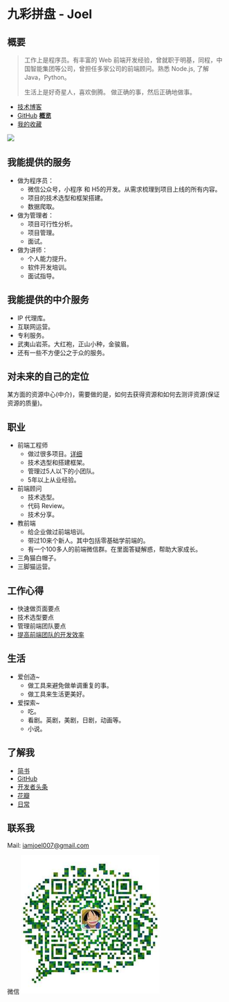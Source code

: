 # 九彩拼盘 - Joel
## 概要
> 工作上是程序员。有丰富的 Web 前端开发经验，曾就职于明基，同程，中国智能集团等公司，曾担任多家公司的前端顾问。熟悉 Node.js, 了解 Java，Python。
> 
> 生活上是好奇星人，喜欢倒腾。
> 做正确的事，然后正确地做事。


* [技术博客](http://www.jianshu.com/u/EhUmA3)
* [GitHub](https://github.com/iamjoel/) **[概览](https://hacknical.com/iamjoel/github?locale=zh)**
* [我的收藏](https://github.com/iamjoel/my-treasure)

![](https://www.codewars.com/users/joel/badges/large)

## 我能提供的服务
* 做为程序员：
  * 微信公众号，小程序 和 H5的开发。从需求梳理到项目上线的所有内容。
  * 项目的技术选型和框架搭建。
  * 数据爬取。
* 做为管理者：
  * 项目可行性分析。
  * 项目管理。
  * 面试。
* 做为讲师：
  * 个人能力提升。
  * 软件开发培训。
  * 面试指导。

## 我能提供的中介服务
* IP 代理库。
* 互联网运营。
* 专利服务。
* 武夷山岩茶。大红袍，正山小种，金骏眉。
* 还有一些不方便公之于众的服务。

## 对未来的自己的定位
某方面的资源中心(中介)，需要做的是，如何去获得资源和如何去测评资源(保证资源的质量)。

## 职业
* 前端工程师
  * 做过很多项目。[详细](project)
  * 技术选型和搭建框架。
  * 管理过5人以下的小团队。
  * 5年以上从业经验。
* 前端顾问
  * 技术选型。
  * 代码 Review。
  * 技术分享。
* 教前端
  * 给企业做过前端培训。
  * 带过10来个新人。其中包括零基础学前端的。
  * 有一个100多人的前端微信群。在里面答疑解惑，帮助大家成长。
* 三角猫白帽子。
* 三脚猫运营。

## 工作心得
* 快速做页面要点
* 技术选型要点
* 管理前端团队要点
* [提高前端团队的开发效率](frontend/improve-group.md)

## 生活
* 爱创造~
  * 做工具来避免做单调重复的事。
  * 做工具来生活更美好。
* 爱探索~
  * 吃。
  * 看剧。英剧，美剧，日剧，动画等。
  * 小说。

## 了解我
* [简书](http://www.jianshu.com/u/EhUmA3)
* [GitHub](https://github.com/iamjoel/)
* [开发者头条](https://toutiao.io/u/195375/subjects)
* [花瓣](http://huaban.com/ikdlmmdig4/)
* [日常](daily-supermassive)

## 联系我
Mail: iamjoel007@gmail.com

微信
![微信](contact/wechat.jpg)